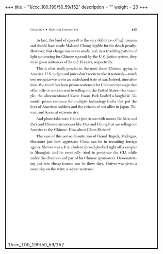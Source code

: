 +++
title = "1/ccc_100_199/50_59/152"
description = ""
weight = 20
+++

<table style="border:2px solid black;max-width:800px;max-height:800px;" 
><tr><td><img class="center-fit-jpg"
src="/jpg_/out_jpg_dbc_152.jpg"  >1/ccc_100_199/50_59/152</img></td></tr></table>